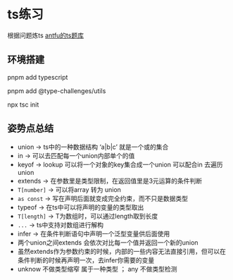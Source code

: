 # ts练习

根据问题炼ts
[antfu的ts题库](https://github.com/type-challenges/type-challenges)

## 环境搭建

pnpm add typescript 

pnpm add @type-challenges/utils

npx tsc init

## 姿势点总结

- union -> ts中的一种数据结构 ‘a|b|c’ 就是一个或的集合
- in -> 可以去匹配每一个union内部单个的值
- keyof -> lookup 可以将一个对象的key集合成一个union 可以配合in 去遍历union
- extends -> 在参数里是类型限制，在返回值里是3元运算的条件判断
- `T[number]` -> 可以将array 转为 union
- `as const` -> 写在声明后面就变成完全约束，而不只是数据类型
- typeof -> 在ts中可以将声明的变量的类型取出
- `T[length]` -> T为数组时，可以通过length取到长度
- `...` -> ts中支持对数组进行解构
- infer -> 在条件判断语句中声明一个泛型变量供后面使用
- 两个union之间extends 会依次对比每一个值并返回一个新的union
- 虽然extends作为参数约束的时候，内部的一些内容无法直接引用，但可以在条件判断的时候再声明一次，去infer你需要的变量
- unknow 不做类型缩窄 属于一种类型 ； any 不做类型检测
